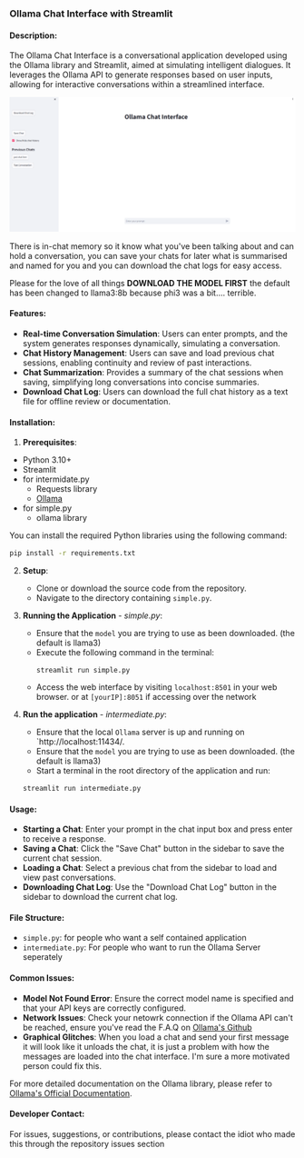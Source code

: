 ### Ollama Chat Interface with Streamlit

#### Description:
The Ollama Chat Interface is a conversational application developed using the Ollama library and Streamlit, aimed at simulating intelligent dialogues. It leverages the Ollama API to generate responses based on user inputs, allowing for interactive conversations within a streamlined interface.

![Ollama Chat Interface Screenshot](images/screenshot.png)


There is in-chat memory so it know what you've been talking about and can hold a conversation, you can save your chats for later what is summarised and named for you and you can download the chat logs for easy access. 

Please for the love of all things **DOWNLOAD THE MODEL FIRST** the default has been changed to llama3:8b because phi3 was a bit.... terrible. 

#### Features:
- **Real-time Conversation Simulation**: Users can enter prompts, and the system generates responses dynamically, simulating a conversation.
- **Chat History Management**: Users can save and load previous chat sessions, enabling continuity and review of past interactions.
- **Chat Summarization**: Provides a summary of the chat sessions when saving, simplifying long conversations into concise summaries.
- **Download Chat Log**: Users can download the full chat history as a text file for offline review or documentation.

#### Installation:
1. **Prerequisites**:
- Python 3.10+
- Streamlit
- for intermidate.py
    - Requests library
    - [Ollama](https://ollama.com/download) 
- for simple.py
    -  ollama library

You can install the required Python libraries using the following command:

```bash
pip install -r requirements.txt
```

2. **Setup**:
   - Clone or download the source code from the repository.
   - Navigate to the directory containing `simple.py`.

3. **Running the Application** - *simple.py*:
    -  Ensure that the `model` you are trying to use as been downloaded. (the default is llama3)
   - Execute the following command in the terminal:
     ```
     streamlit run simple.py
     ```
   - Access the web interface by visiting `localhost:8501` in your web browser. or at `[yourIP]:8051` if accessing over the network

4. **Run the application** - *intermediate.py*:

    - Ensure that the local `Ollama` server is up and running on `http://localhost:11434/.
    -  Ensure that the `model` you are trying to use as been downloaded. (the default is llama3)
    - Start a terminal in the root directory of the application and run: 
    ```bash
    streamlit run intermediate.py
    ```

#### Usage:
- **Starting a Chat**: Enter your prompt in the chat input box and press enter to receive a response.
- **Saving a Chat**: Click the "Save Chat" button in the sidebar to save the current chat session.
- **Loading a Chat**: Select a previous chat from the sidebar to load and view past conversations.
- **Downloading Chat Log**: Use the "Download Chat Log" button in the sidebar to download the current chat log.

#### File Structure:
- `simple.py`: for people who want a self contained application
- `intermediate.py`: For people who want to run the Ollama Server seperately 

#### Common Issues:
- **Model Not Found Error**: Ensure the correct model name is specified and that your API keys are correctly configured.
- **Network Issues**: Check your netowrk connection if the Ollama API can't be reached, ensure you've read the F.A.Q  on [Ollama's Github](https://github.com/ollama/ollama/blob/main/docs/api.md)
- **Graphical Glitches**: When you load a chat and send your first message it will look like it unloads the chat, it is just a problem with how the messages are loaded into the chat interface. I'm sure a more motivated person could fix this. 

For more detailed documentation on the Ollama library, please refer to [Ollama's Official Documentation](https://ollama.com/library).

#### Developer Contact:
For issues, suggestions, or contributions, please contact the idiot who made this through the repository issues section
